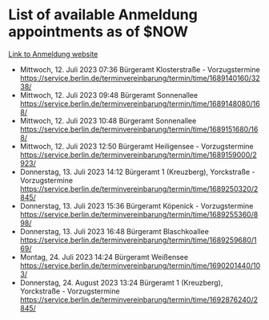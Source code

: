 # List of available Anmeldung appointments as of $NOW
[Link to Anmeldung website](https://service.berlin.de/terminvereinbarung/termin/tag.php?termin=1&anliegen[]=120686&dienstleisterlist=122210,122217,327316,122219,327312,122227,327314,122231,327346,122243,327348,122254,122252,329742,122260,329745,122262,329748,122271,327278,122273,327274,122277,327276,330436,122280,327294,122282,327290,122284,327292,122291,327270,122285,327266,122286,327264,122296,327268,150230,329760,122297,327286,122294,327284,122312,329763,122314,329775,122304,327330,122311,327334,122309,327332,317869,122281,327352,122279,329772,122283,122276,327324,122274,327326,122267,329766,122246,327318,122251,327320,122257,327322,122208,327298,122226,327300&herkunft=http%3A%2F%2Fservice.berlin.de%2Fdienstleistung%2F120686%2F)
- Mittwoch, 12. Juli 2023 07:36 Bürgeramt Klosterstraße - Vorzugstermine https://service.berlin.de/terminvereinbarung/termin/time/1689140160/3238/
- Mittwoch, 12. Juli 2023 09:48 Bürgeramt Sonnenallee https://service.berlin.de/terminvereinbarung/termin/time/1689148080/168/
- Mittwoch, 12. Juli 2023 10:48 Bürgeramt Sonnenallee https://service.berlin.de/terminvereinbarung/termin/time/1689151680/168/
- Mittwoch, 12. Juli 2023 12:50 Bürgeramt Heiligensee - Vorzugstermine https://service.berlin.de/terminvereinbarung/termin/time/1689159000/2923/
- Donnerstag, 13. Juli 2023 14:12 Bürgeramt 1 (Kreuzberg), Yorckstraße - Vorzugstermine https://service.berlin.de/terminvereinbarung/termin/time/1689250320/2845/
- Donnerstag, 13. Juli 2023 15:36 Bürgeramt Köpenick - Vorzugstermine https://service.berlin.de/terminvereinbarung/termin/time/1689255360/898/
- Donnerstag, 13. Juli 2023 16:48 Bürgeramt Blaschkoallee https://service.berlin.de/terminvereinbarung/termin/time/1689259680/169/
- Montag, 24. Juli 2023 14:24 Bürgeramt Weißensee https://service.berlin.de/terminvereinbarung/termin/time/1690201440/103/
- Donnerstag, 24. August 2023 13:24 Bürgeramt 1 (Kreuzberg), Yorckstraße - Vorzugstermine https://service.berlin.de/terminvereinbarung/termin/time/1692876240/2845/
